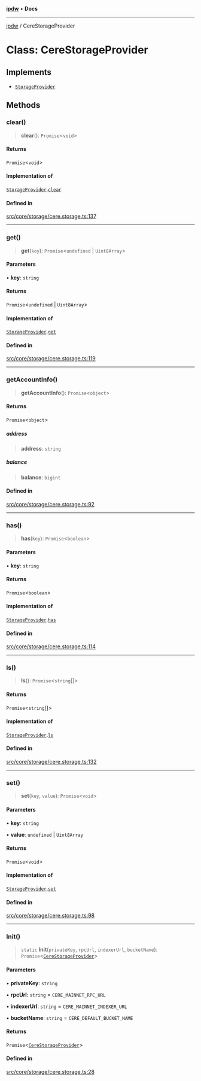 [**ipdw**](../README.md) • **Docs**

***

[ipdw](../globals.md) / CereStorageProvider

# Class: CereStorageProvider

## Implements

- [`StorageProvider`](../interfaces/StorageProvider.md)

## Methods

### clear()

> **clear**(): `Promise`\<`void`\>

#### Returns

`Promise`\<`void`\>

#### Implementation of

[`StorageProvider`](../interfaces/StorageProvider.md).[`clear`](../interfaces/StorageProvider.md#clear)

#### Defined in

[src/core/storage/cere.storage.ts:137](https://github.com/ansi-code/ipdw/blob/d3334c70f49293ce3e0ff61a485778d41bda3a8d/src/core/storage/cere.storage.ts#L137)

***

### get()

> **get**(`key`): `Promise`\<`undefined` \| `Uint8Array`\>

#### Parameters

• **key**: `string`

#### Returns

`Promise`\<`undefined` \| `Uint8Array`\>

#### Implementation of

[`StorageProvider`](../interfaces/StorageProvider.md).[`get`](../interfaces/StorageProvider.md#get)

#### Defined in

[src/core/storage/cere.storage.ts:119](https://github.com/ansi-code/ipdw/blob/d3334c70f49293ce3e0ff61a485778d41bda3a8d/src/core/storage/cere.storage.ts#L119)

***

### getAccountInfo()

> **getAccountInfo**(): `Promise`\<`object`\>

#### Returns

`Promise`\<`object`\>

##### address

> **address**: `string`

##### balance

> **balance**: `bigint`

#### Defined in

[src/core/storage/cere.storage.ts:92](https://github.com/ansi-code/ipdw/blob/d3334c70f49293ce3e0ff61a485778d41bda3a8d/src/core/storage/cere.storage.ts#L92)

***

### has()

> **has**(`key`): `Promise`\<`boolean`\>

#### Parameters

• **key**: `string`

#### Returns

`Promise`\<`boolean`\>

#### Implementation of

[`StorageProvider`](../interfaces/StorageProvider.md).[`has`](../interfaces/StorageProvider.md#has)

#### Defined in

[src/core/storage/cere.storage.ts:114](https://github.com/ansi-code/ipdw/blob/d3334c70f49293ce3e0ff61a485778d41bda3a8d/src/core/storage/cere.storage.ts#L114)

***

### ls()

> **ls**(): `Promise`\<`string`[]\>

#### Returns

`Promise`\<`string`[]\>

#### Implementation of

[`StorageProvider`](../interfaces/StorageProvider.md).[`ls`](../interfaces/StorageProvider.md#ls)

#### Defined in

[src/core/storage/cere.storage.ts:132](https://github.com/ansi-code/ipdw/blob/d3334c70f49293ce3e0ff61a485778d41bda3a8d/src/core/storage/cere.storage.ts#L132)

***

### set()

> **set**(`key`, `value`): `Promise`\<`void`\>

#### Parameters

• **key**: `string`

• **value**: `undefined` \| `Uint8Array`

#### Returns

`Promise`\<`void`\>

#### Implementation of

[`StorageProvider`](../interfaces/StorageProvider.md).[`set`](../interfaces/StorageProvider.md#set)

#### Defined in

[src/core/storage/cere.storage.ts:98](https://github.com/ansi-code/ipdw/blob/d3334c70f49293ce3e0ff61a485778d41bda3a8d/src/core/storage/cere.storage.ts#L98)

***

### Init()

> `static` **Init**(`privateKey`, `rpcUrl`, `indexerUrl`, `bucketName`): `Promise`\<[`CereStorageProvider`](CereStorageProvider.md)\>

#### Parameters

• **privateKey**: `string`

• **rpcUrl**: `string` = `CERE_MAINNET_RPC_URL`

• **indexerUrl**: `string` = `CERE_MAINNET_INDEXER_URL`

• **bucketName**: `string` = `CERE_DEFAULT_BUCKET_NAME`

#### Returns

`Promise`\<[`CereStorageProvider`](CereStorageProvider.md)\>

#### Defined in

[src/core/storage/cere.storage.ts:28](https://github.com/ansi-code/ipdw/blob/d3334c70f49293ce3e0ff61a485778d41bda3a8d/src/core/storage/cere.storage.ts#L28)
